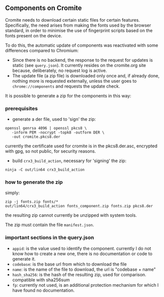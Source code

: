 ## Components on Cromite

Cromite needs to download certain static files for certain features.
Specifically, the need arises from making the fonts used by the browser standard, in order to minimise the use of fingerprint scripts based on the fonts present on the device.

To do this, the automatic update of components was reactivated with some differences compared to Chromium:

- Since there is no backend, the response to the request for updates is static (see `query.json`). It currently resides on the cromite.org site because, deliberately, no request log is active.
- The update file (a zip file) is downloaded only once and, if already done, nothing more is requested externally, unless the user goes to `chrome://components` and requests the update check.

It is possible to generate a zip for the components in this way:

### prerequisites

- generate a der file, used to 'sign' the zip:

```
openssl genrsa 4096 | openssl pkcs8 \
   -inform PEM -nocrypt -topk8 -outform DER \
   -out cromite.pkcs8.der
```

currently the certificate used for cromite is in the pkcs8.der.asc, encrypted with gpg, so not public, for security reasons.

- build `crx3_build_action`, necessary for 'signing' the zip:

```
ninja -C out/lin64 crx3_build_action
```

### how to generate the zip

simply:

```
zip -j fonts.zip fonts/*
out/lin64/crx3_build_action fonts_component.zip fonts.zip pkcs8.der
```

the resulting zip cannot currently be unzipped with system tools.

The zip must contain the file `manifest.json`.

### important sections in the query.json

- `appid`:
is the value used to identify the component. currently I do not know how to create a new one, there is no documentation or code to generate it.
- `codebase`:
is the base url from which to download the file
- `name`:
is the name of the file to download, the url is "codebase + name"
- `hash_sha256`:
is the hash of the resulting zip, used for comparison. compatible with sha256sum
- `fp`:
currently not used, is an additional protection mechanism for which I have found no documentation.
